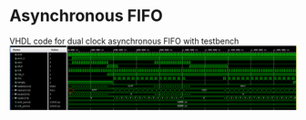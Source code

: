 # Asynchronous FIFO
VHDL code for dual clock asynchronous FIFO with testbench
![plot](./waveform.png)
